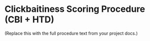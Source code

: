 # Clickbaitiness Scoring Procedure (CBI + HTD)
(Replace this with the full procedure text from your project docs.)
